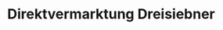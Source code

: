---
title: "Direktvermarktung Dreisiebner"
url: /schlossberg/direktvermarktung-dreisiebner/
shop: Hofladen
---